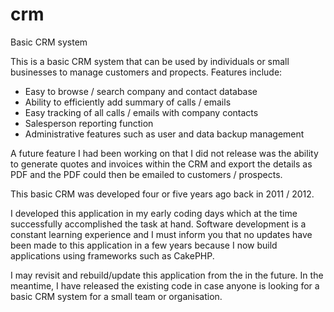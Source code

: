# crm
Basic CRM system

This is a basic CRM system that can be used by individuals or small businesses to manage customers and propects. 
Features include:

- Easy to browse / search company and contact database
- Ability to efficiently add summary of calls / emails
- Easy tracking of all calls / emails with company contacts
- Salesperson reporting function
- Administrative features such as user and data backup management

A future feature I had been working on that I did not release was the ability to generate quotes and invoices within the CRM and 
export the details as PDF and the PDF could then be emailed to customers / prospects. 

This basic CRM was developed four or five years ago back in 2011 / 2012. 

I developed this application in my early coding days which at the time successfully accomplished the task at hand.
Software development is a constant learning experience and I must inform you that no updates have been made to 
this application in a few years because I now build applications using frameworks such as CakePHP. 

I may revisit and rebuild/update this application from the in the future. In the meantime, I have released the existing code in case anyone is looking for a basic CRM system for a small team or organisation. 



